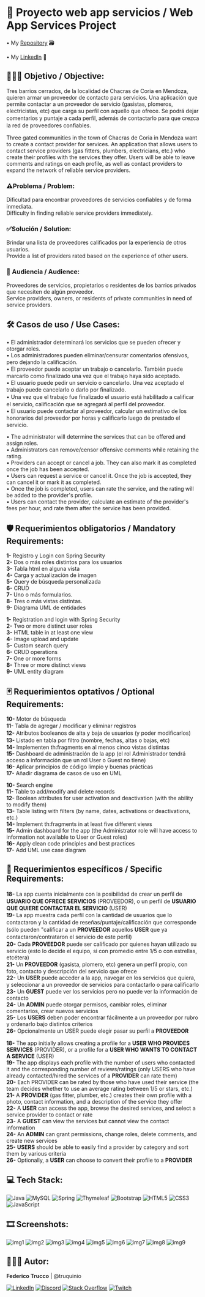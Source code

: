 # 🧰 Proyecto web app servicios / Web App Services Project

• My <a href="https://github.com/truquinio/home-repair.git">Repository</a> 🗃
<!-- • Ir al <a href="https://truquinio.github.io/alura-challenge-1-Encriptador/">encriptador</a> 🔗 -->
• My <a href="https://www.linkedin.com/in/federico-trucco/">LinkedIn</a> 🪪

## 👷🏻‍♂️ Objetivo / Objective:

Tres barrios cerrados, de la localidad de Chacras de Coria en Mendoza, quieren armar un proveedor de contacto para servicios. Una aplicación que permite contactar a un proveedor de servicio (gasistas, plomeros, electricistas, etc) que carga su perﬁl con aquello que ofrece. Se podrá dejar comentarios y puntaje a cada perﬁl, además de contactarlo para que crezca la red de proveedores conﬁables.<br>

Three gated communities in the town of Chacras de Coria in Mendoza want to create a contact provider for services. An application that allows users to contact service providers (gas fitters, plumbers, electricians, etc.) who create their profiles with the services they offer. Users will be able to leave comments and ratings on each profile, as well as contact providers to expand the network of reliable service providers.

### ⚠️Problema / Problem:
Diﬁcultad para encontrar proveedores de servicios conﬁables y de forma inmediata.<br>
Difficulty in finding reliable service providers immediately.

### ✅Solución / Solution:
Brindar una lista de proveedores caliﬁcados por la experiencia de otros usuarios.<br>
Provide a list of providers rated based on the experience of other users.

### 👥 Audiencia / Audience:
Proveedores  de  servicios,  propietarios  o  residentes  de  los barrios privados que necesiten de algún proveedor.<br>
Service providers, owners, or residents of private communities in need of service providers.

## 🛠 Casos de uso / Use Cases:
• El administrador determinará los servicios que se pueden ofrecer y otorgar
roles.<br>
• Los  administradores  pueden  eliminar/censurar comentarios ofensivos, pero dejando la caliﬁcación.<br>
• El proveedor puede aceptar un trabajo o cancelarlo. También puede marcarlo como ﬁnalizado una vez que el trabajo haya sido aceptado.<br>
• El usuario puede pedir un servicio o cancelarlo. Una vez aceptado el trabajo puede cancelarlo o darlo por ﬁnalizado.<br>
• Una vez que el trabajo fue ﬁnalizado el usuario está habilitado a caliﬁcar el servicio, caliﬁcación que se agregará al perﬁl del proveedor.<br>
• El  usuario  puede  contactar  al  proveedor,  calcular  un  estimativo  de  los honorarios del proveedor por horas y caliﬁcarlo luego de prestado el servicio.

• The administrator will determine the services that can be offered and assign roles.<br>
• Administrators can remove/censor offensive comments while retaining the rating.<br>
• Providers can accept or cancel a job. They can also mark it as completed once the job has been accepted.<br>
• Users can request a service or cancel it. Once the job is accepted, they can cancel it or mark it as completed.<br>
• Once the job is completed, users can rate the service, and the rating will be added to the provider's profile.<br>
• Users can contact the provider, calculate an estimate of the provider's fees per hour, and rate them after the service has been provided.

## 🛡 Requerimientos obligatorios / Mandatory Requirements: 
**1-** Registro y Login con Spring Security<br>
**2-** Dos o más roles distintos para los usuarios<br>
**3-** Tabla html en alguna vista<br>
**4-** Carga y actualización de imagen<br>
**5-** Query de búsqueda personalizada<br>
**6-** CRUD<br>
**7-** Uno o más formularios.<br>
**8-** Tres o más vistas distintas.<br>
**9-** Diagrama UML de entidades<br>

**1-** Registration and login with Spring Security<br>
**2-** Two or more distinct user roles<br>
**3-** HTML table in at least one view<br>
**4-** Image upload and update<br>
**5-** Custom search query<br>
**6-** CRUD operations<br>
**7-** One or more forms<br>
**8-** Three or more distinct views<br>
**9-** UML entity diagram
## 🃏 Requerimientos optativos / Optional Requirements:
**10-** Motor de búsqueda<br>
**11-** Tabla de agregar / modiﬁcar y eliminar registros<br>
**12-** Atributos booleanos de alta y baja de usuarios (y poder modiﬁcarlos)<br>
**13-** Listado en tabla por ﬁltro (nombre, fechas, altas o bajas, etc)<br>
**14-** Implementen th:fragments en al menos cinco vistas distintas<br>
**15-** Dashboard de administración de la app (el rol Administrador tendrá acceso a información que un rol User o Guest no tiene)<br>
**16-** Aplicar principios de código limpio y buenas prácticas<br>
**17-** Añadir diagrama de casos de uso en UML

**10-** Search engine<br>
**11-** Table to add/modify and delete records<br>
**12-** Boolean attributes for user activation and deactivation (with the ability to modify them)<br>
**13-** Table listing with filters (by name, dates, activations or deactivations, etc.)<br>
**14-** Implement th:fragments in at least five different views<br>
**15-** Admin dashboard for the app (the Administrator role will have access to information not available to User or Guest roles)<br>
**16-** Apply clean code principles and best practices<br>
**17-** Add UML use case diagram

## 🔰 Requerimientos específicos / Specific Requirements:
**18-** La app cuenta inicialmente con la posibilidad de crear un perﬁl de **USUARIO QUE OFRECE SERVICIOS** (PROVEEDOR), o un perﬁl de **USUARIO QUE QUIERE CONTACTAR EL SERVICIO** (USER)<br>
**19-** La app muestra cada perﬁl con la cantidad de usuarios que lo contactaron y la cantidad  de  reseñas/puntaje/caliﬁcación  que  corresponde (sólo pueden "caliﬁcar a un **PROVEEDOR** aquellos **USER** que ya contactaron/contrataron el servicio de este perﬁl)<br>
**20-** Cada **PROVEEDOR** puede ser caliﬁcado por quienes hayan utilizado su servicio (esto lo decide el equipo, si con promedio entre 1/5 o con estrellas, etcétera)<br>
**21-** Un  **PROVEEDOR**  (gasista,  plomero,  etc)  genera  un perﬁl propio, con foto, contacto y descripción del servicio que ofrece<br>
**22-** Un **USER** puede acceder a la app, navegar en los servicios que quiera, y seleccionar a un proveedor de servicios para contactarlo o para caliﬁcarlo<br>
**23-** Un **GUEST** puede ver los servicios pero no puede ver la información de
contacto<br>
**24-** Un **ADMIN** puede otorgar permisos, cambiar roles, eliminar comentarios, crear nuevos servicios<br>
**25-** Los  **USERS**  deben  poder  encontrar  fácilmente a un proveedor por rubro y ordenarlo bajo distintos criterios<br>
**26-** Opcionalmente un USER puede elegir pasar su perﬁl a **PROVEEDOR**

**18-** The app initially allows creating a profile for a **USER WHO PROVIDES SERVICES** (PROVIDER), or a profile for a **USER WHO WANTS TO CONTACT A SERVICE** (USER)<br>
**19-** The app displays each profile with the number of users who contacted it and the corresponding number of reviews/ratings (only USERS who have already contacted/hired the services of a **PROVIDER** can rate them)<br>
**20-** Each PROVIDER can be rated by those who have used their service (the team decides whether to use an average rating between 1/5 or stars, etc.)<br>
**21-** A **PROVIDER** (gas fitter, plumber, etc.) creates their own profile with a photo, contact information, and a description of the service they offer<br>
**22-** A **USER** can access the app, browse the desired services, and select a service provider to contact or rate<br>
**23-** A **GUEST** can view the services but cannot view the contact information<br>
**24-** An **ADMIN** can grant permissions, change roles, delete comments, and create new services<br>
**25-** **USERS** should be able to easily find a provider by category and sort them by various criteria<br>
**26-** Optionally, a **USER** can choose to convert their profile to a **PROVIDER**

## 💻 Tech Stack:
![Java](https://img.shields.io/badge/Java-%23ED8B00.svg?style=flat&logo=Java&logoColor=white) ![MySQL](https://img.shields.io/badge/-MySQL-4479A1.svg?style=flat&logo=MySQL&logoColor=white) ![Spring](https://img.shields.io/badge/spring-%236DB33F.svg?style=flat&logo=spring&logoColor=white) ![Thymeleaf](https://img.shields.io/badge/-Thymeleaf-darkgreen.svg?style=flat&logo=Thymeleaf&logoColor=white) ![Bootstrap](https://img.shields.io/badge/bootstrap-%23563D7C.svg?style=flat&logo=bootstrap&logoColor=white) ![HTML5](https://img.shields.io/badge/html5-%23E34F26.svg?style=flat&logo=html5&logoColor=white) ![CSS3](https://img.shields.io/badge/css3-%231572B6.svg?style=flat&logo=css3&logoColor=white) ![JavaScript](https://img.shields.io/badge/javascript-%23323330.svg?style=flat&logo=javascript&logoColor=%23F7DF1E) 

## 🎞 Screenshots:

![img1](https://i.ibb.co/kDqfLXC/01-Mi-marido-te-lo-hace-index1.png)
![img2](https://i.ibb.co/W0dyYcj/02-Mi-marido-te-lo-hace-register-user.png)
![img3](https://i.ibb.co/Pts6DgB/02-Mi-marido-te-lo-hace-login1.png)
![img4](https://i.ibb.co/wQr3kjB/04-Mi-marido-te-lo-hace-mi-perfil-User.png)
![img5](https://i.ibb.co/52xZ8pw/07-Mi-marido-te-lo-hace-mi-perfil-Provider-foto.png)
![img6](https://i.ibb.co/1LRrzsT/09-Mi-marido-te-lo-hace-Profesionales.png)
![img7](https://i.ibb.co/5rYX9QB/14-Mi-marido-te-lo-hace-Calificaci-n.png)
![img8](https://i.ibb.co/cTVRdcy/15-Mi-marido-te-lo-hace-puntuaci-n.png)
![img9](https://i.ibb.co/qgtq1hQ/16-Mi-marido-te-lo-hace-panel-admin.png)

## 👨🏻‍💻 Autor:

<b>Federico Trucco</b> | @truquinio

[![LinkedIn](https://img.shields.io/badge/LinkedIn-%230077B5.svg?logo=linkedin&logoColor=white)](https://linkedin.com/in/federico-trucco/) [![Discord](https://img.shields.io/badge/Discord-%237289DA.svg?logo=discord&logoColor=white)](https://discord.gg/https://discord.gg/zcRG3dSt)  [![Stack Overflow](https://img.shields.io/badge/-Stackoverflow-FE7A16?logo=stack-overflow&logoColor=white)](https://stackoverflow.com/users/317680) [![Twitch](https://img.shields.io/badge/Twitch-%239146FF.svg?logo=Twitch&logoColor=white)](https://twitch.tv/truquinio)